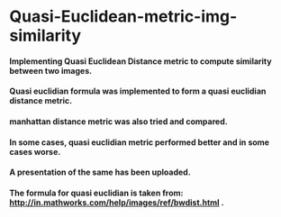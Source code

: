 # Quasi-Euclidean-metric-img-similarity
#### Implementing Quasi Euclidean Distance metric to compute similarity between two images.
#### Quasi euclidian formula was implemented to form a quasi euclidian distance metric.
#### manhattan distance metric was also tried and compared.
#### In some cases, quasi euclidian metric performed better and in some cases worse.
#### A presentation of the same has been uploaded.
#### The formula for quasi euclidian is taken from: http://in.mathworks.com/help/images/ref/bwdist.html  .
